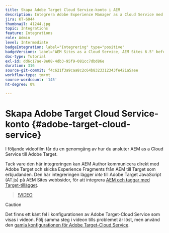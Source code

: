 ```yaml
---
title: Skapa Adobe Target Cloud Service-konto i AEM
description: Integrera Adobe Experience Manager as a Cloud Service med Adobe Target med hjälp av Cloud Service och Adobe IMS-autentisering.
jira: KT-6044
thumbnail: 41244.jpg
topic: Integrations
feature: Integrations
role: Admin
level: Intermediate
badgeIntegration: label="Integrering" type="positive"
badgeVersions: label="AEM Sites as a Cloud Service, AEM Sites 6.5" before-title="false"
doc-type: Tutorial
exl-id: dd6c17ae-8e08-4db3-95f9-081cc7dbd86e
duration: 316
source-git-commit: f4c621f3a9caa8c2c64b8323312343fe421a5aee
workflow-type: tm+mt
source-wordcount: '145'
ht-degree: 0%

---
```


# Skapa Adobe Target Cloud Service-konto {#adobe-target-cloud-service}

I följande videofilm får du en genomgång av hur du ansluter AEM as a Cloud Service till Adobe Target.

Tack vare den här integreringen kan AEM Author kommunicera direkt med Adobe Target och skicka Experience Fragments från AEM till Target som erbjudanden.  Den här integreringen lägger *inte* till Adobe Target JavaScript (AT.js) på AEM Sites webbsidor, för att integrera [AEM och taggar med Target-tillägget](../experience-platform/data-collection/tags/connect-aem-tag-property-using-ims.md).

>[!VIDEO](https://video.tv.adobe.com/v/41244?quality=12&learn=on)

>[!CAUTION]
>
>Det finns ett känt fel i konfigurationen av Adobe Target-Cloud Service som visas i videon. Följ samma steg i videon tills problemet är löst, men använd den [gamla konfigurationen för Adobe Target-Cloud Service](https://experienceleague.adobe.com/docs/experience-manager-learn/aem-target-tutorial/aem-target-implementation/using-aem-cloud-services.html?lang=sv-SE).
